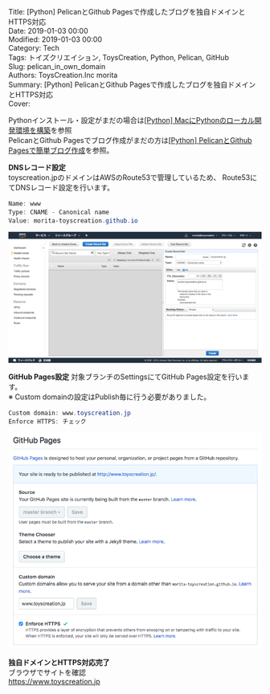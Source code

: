 Title: [Python] PelicanとGithub Pagesで作成したブログを独自ドメインとHTTPS対応  
Date: 2019-01-03 00:00  
Modified: 2019-01-03 00:00  
Category: Tech  
Tags: トイズクリエイション, ToysCreation, Python, Pelican, GitHub    
Slug: pelican_in_own_domain  
Authors: ToysCreation.Inc morita  
Summary: [Python] PelicanとGithub Pagesで作成したブログを独自ドメインとHTTPS対応  
Cover:  

Pythonインストール・設定がまだの場合は[[Python] MacにPythonのローカル開発環境を構築](/python_in_local_install.html#python_in_local_install)を参照  
PelicanとGithub Pagesでブログ作成がまだの方は[[Python] PelicanとGithub Pagesで簡単ブログ作成](/pelican_in_githubio.html#pelican_in_githubio)を参照。

**DNSレコード設定**  
toyscreation.jpのドメインはAWSのRoute53で管理しているため、
Route53にてDNSレコード設定を行います。  
```ps1
Name: www  
Type: CNAME - Canonical name  
Value: morita-toyscreation.github.io
```

![route53](../images/pelican_in_own_domain/route53.png "route53")

**GitHub Pages設定**
対象ブランチのSettingsにてGitHub Pages設定を行います。  
※ Custom domainの設定はPublish毎に行う必要がありました。  

```ps1
Custom domain: www.toyscreation.jp
Enforce HTTPS: チェック
```

![settings](../images/pelican_in_own_domain/settings.png "settings")

**独自ドメインとHTTPS対応完了**  
ブラウザでサイトを確認  
https://www.toyscreation.jp

